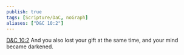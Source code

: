 ```yaml
---
publish: true
tags: [Scripture/DaC, noGraph]
aliases: ["D&C 10:2"]
---
```

[D&C 10:2](https://churchofjesuschrist.org/study/scriptures/dc-testament/dc/10?lang=eng&id=p2#p2) And you also lost your gift at the same time, and your mind became darkened.
